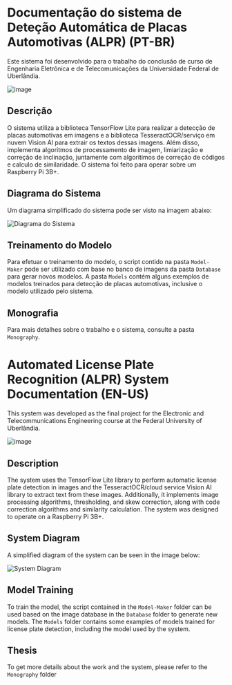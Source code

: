 # Documentação do sistema de Deteção Automática de Placas Automotivas (ALPR) (PT-BR)
Este sistema foi desenvolvido para o trabalho do conclusão de curso de Engenharia Eletrônica e de Telecomunicações da Universidade Federal de Uberlândia.

![image](https://github.com/hiagohsantos/ALPR/assets/98746083/975d5197-7e46-441d-b6e4-dc3361ca2410)

## Descrição

O sistema utiliza a biblioteca TensorFlow Lite para realizar a detecção de placas automotivas em imagens e a biblioteca TesseractOCR/serviço em nuvem Vision AI para extrair os textos dessas imagens. Além disso, implementa algoritmos de processamento de imagem, limiarização e correção de inclinação, juntamente com algoritimos de correção de códigos e calculo de similaridade. O sistema foi feito para operar sobre um Raspberry Pi 3B+.

## Diagrama do Sistema

Um diagrama simplificado do sistema pode ser visto na imagem abaixo:

![Diagrama do Sistema](https://github.com/hiagohsantos/ALPR/assets/98746083/f8004874-d71d-4619-ac37-4ba9a8c88082)

## Treinamento do Modelo

Para efetuar o treinamento do modelo, o script contido na pasta `Model-Maker` pode ser utilizado com base no banco de imagens da pasta `Database` para gerar novos modelos. A pasta `Models` contém alguns exemplos de modelos treinados para detecção de placas automotivas, inclusive o modelo utilizado pelo sistema.

## Monografia

Para mais detalhes sobre o trabalho e o sistema, consulte a pasta `Monography`.

# Automated License Plate Recognition (ALPR) System Documentation (EN-US)

This system was developed as the final project for the Electronic and Telecommunications Engineering course at the Federal University of Uberlândia.

![image](https://github.com/hiagohsantos/ALPR/assets/98746083/ac3ee790-0f4f-408f-b828-2fa520f95bde)

## Description

The system uses the TensorFlow Lite library to perform automatic license plate detection in images and the TesseractOCR/cloud service Vision AI library to extract text from these images. Additionally, it implements image processing algorithms, thresholding, and skew correction, along with code correction algorithms and similarity calculation. The system was designed to operate on a Raspberry Pi 3B+.

## System Diagram

A simplified diagram of the system can be seen in the image below:

![System Diagram](https://github.com/hiagohsantos/ALPR/assets/98746083/f8004874-d71d-4619-ac37-4ba9a8c88082)

## Model Training

To train the model, the script contained in the `Model-Maker` folder can be used based on the image database in the `Database` folder to generate new models. The `Models` folder contains some examples of models trained for license plate detection, including the model used by the system.

## Thesis

To get more details about the work and the system, please refer to the `Monography` folder
